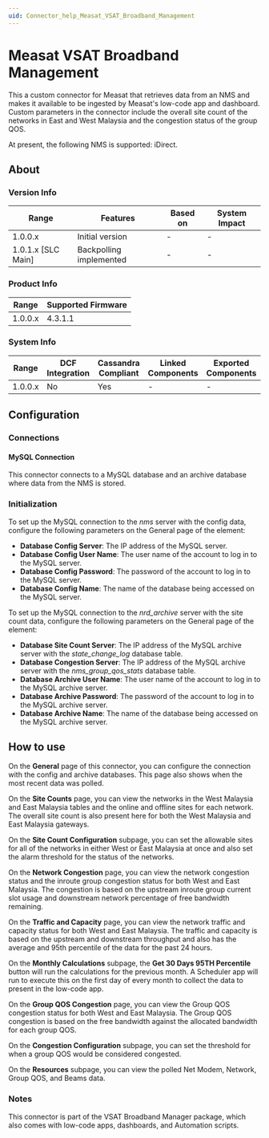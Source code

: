 ```yaml
---
uid: Connector_help_Measat_VSAT_Broadband_Management
---
```


# Measat VSAT Broadband Management

This a custom connector for Measat that retrieves data from an NMS and makes it available to be ingested by Measat's low-code app and dashboard. Custom parameters in the connector include the overall site count of the networks in East and West Malaysia and the congestion status of the group QOS.

At present, the following NMS is supported: iDirect.

## About

### Version Info

| Range              | Features                | Based on | System Impact |
|--------------------|-------------------------|----------|---------------|
| 1.0.0.x            | Initial version         | -        | -             |
| 1.0.1.x [SLC Main] | Backpolling implemented | -        | -             |

### Product Info

| Range   | Supported Firmware |
|---------|--------------------|
| 1.0.0.x | 4.3.1.1            |

### System Info

| Range   | DCF Integration | Cassandra Compliant | Linked Components | Exported Components |
|---------|-----------------|---------------------|-------------------|---------------------|
| 1.0.0.x | No              | Yes                 | -                 | -                   |

## Configuration

### Connections

#### MySQL Connection

This connector connects to a MySQL database and an archive database where data from the NMS is stored.

### Initialization

To set up the MySQL connection to the *nms* server with the config data, configure the following parameters on the General page of the element:

- **Database Config Server**: The IP address of the MySQL server.
- **Database Config User Name**: The user name of the account to log in to the MySQL server.
- **Database Config Password**: The password of the account to log in to the MySQL server.
- **Database Config Name**: The name of the database being accessed on the MySQL server.

To set up the MySQL connection to the *nrd_archive* server with the site count data, configure the following parameters on the General page of the element:

- **Database Site Count Server**: The IP address of the MySQL archive server with the *state_change_log* database table.
- **Database Congestion Server**: The IP address of the MySQL archive server with the *nms_group_qos_stats* database table.
- **Database Archive User Name**: The user name of the account to log in to the MySQL archive server.
- **Database Archive Password**: The password of the account to log in to the MySQL archive server.
- **Database Archive Name**: The name of the database being accessed on the MySQL archive server.

## How to use

On the **General** page of this connector, you can configure the connection with the config and archive databases. This page also shows when the most recent data was polled.

On the **Site Counts** page, you can view the networks in the West Malaysia and East Malaysia tables and the online and offline sites for each network. The overall site count is also present here for both the West Malaysia and East Malaysia gateways.

On the **Site Count Configuration** subpage, you can set the allowable sites for all of the networks in either West or East Malaysia at once and also set the alarm threshold for the status of the networks.

On the **Network Congestion** page, you can view the network congestion status and the inroute group congestion status for both West and East Malaysia. The congestion is based on the upstream inroute group current slot usage and downstream network percentage of free bandwidth remaining.

On the **Traffic and Capacity** page, you can view the network traffic and capacity status for both West and East Malaysia. The traffic and capacity is based on the upstream and downstream throughput and also has the average and 95th percentile of the data for the past 24 hours.

On the **Monthly Calculations** subpage, the **Get 30 Days 95TH Percentile** button will run the calculations for the previous month. A Scheduler app will run to execute this on the first day of every month to collect the data to present in the low-code app.

On the **Group QOS Congestion** page, you can view the Group QOS congestion status for both West and East Malaysia. The Group QOS congestion is based on the free bandwidth against the allocated bandwidth for each group QOS.

On the **Congestion Configuration** subpage, you can set the threshold for when a group QOS would be considered congested.

On the **Resources** subpage, you can view the polled Net Modem, Network, Group QOS, and Beams data.

### Notes

This connector is part of the VSAT Broadband Manager package, which also comes with low-code apps, dashboards, and Automation scripts.
